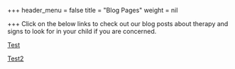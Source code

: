 +++
header_menu = false
title = "Blog Pages"
weight = nil

+++
Click on the below links to check out our blog posts about therapy and signs to look for in your child if you are concerned.

[Test](/artic) 

[Test2](/artic-blog)